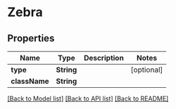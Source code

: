 # Zebra

## Properties
Name | Type | Description | Notes
------------ | ------------- | ------------- | -------------
**type** | **String** |  | [optional] 
**className** | **String** |  | 

[[Back to Model list]](../README.md#documentation-for-models) [[Back to API list]](../README.md#documentation-for-api-endpoints) [[Back to README]](../README.md)


